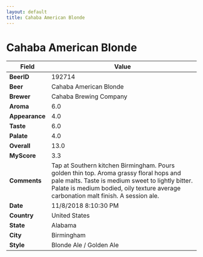 ```yaml
---
layout: default
title: Cahaba American Blonde
---
```


# Cahaba American Blonde

| Field         | Value     |
|---------------|-----------|
| **BeerID** | 192714 |
| **Beer** | Cahaba American Blonde |
| **Brewer** | Cahaba Brewing Company |
| **Aroma** | 6.0 |
| **Appearance** | 4.0 |
| **Taste** | 6.0 |
| **Palate** | 4.0 |
| **Overall** | 13.0 |
| **MyScore** | 3.3 |
| **Comments** | Tap at Southern kitchen Birmingham. Pours golden thin top. Aroma grassy floral hops and pale malts. Taste is medium sweet to lightly bitter. Palate is medium bodied, oily texture average carbonation malt finish. A session ale. |
| **Date** | 11/8/2018 8:10:30 PM |
| **Country** | United States |
| **State** | Alabama |
| **City** | Birmingham |
| **Style** | Blonde Ale / Golden Ale |
